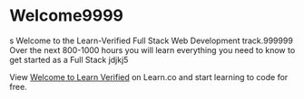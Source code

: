 # Welcome9999
s
Welcome to the Learn-Verified Full Stack Web Development track.999999 Over the next 800-1000 hours you will learn everything you need to know to get started as a Full Stack 
jdjkj5
<p class='util--hide'>View <a href='https://learn.co/lessons/welcome-to-learn-verified'>Welcome to Learn Verified</a> on Learn.co and start learning to code for free.</p>
